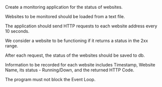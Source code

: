 Create a monitoring application for the status of websites.

Websites to be monitored should be loaded from a text file.

The application should send HTTP requests to each website address every 10 seconds.

We consider a website to be functioning if it returns a status in the 2xx range.

After each request, the status of the websites should be saved to db.

Information to be recorded for each website includes Timestamp, Website Name, its status - Running/Down, and the returned HTTP Code.

The program must not block the Event Loop.
